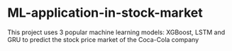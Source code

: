 # ML-application-in-stock-market
This project uses 3 popular machine learning models: XGBoost, LSTM and GRU to predict the stock price market of the Coca-Cola company
